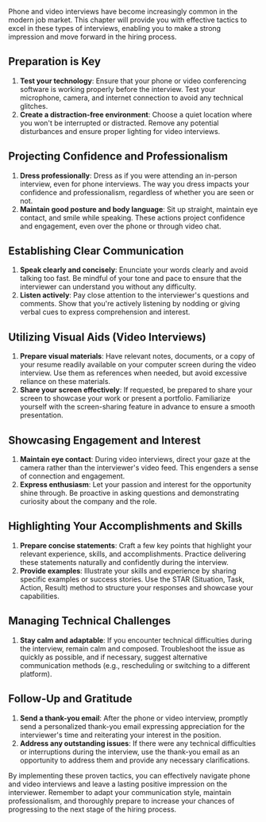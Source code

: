 
Phone and video interviews have become increasingly common in the modern job market. This chapter will provide you with effective tactics to excel in these types of interviews, enabling you to make a strong impression and move forward in the hiring process.

Preparation is Key
------------------

1. **Test your technology**: Ensure that your phone or video conferencing software is working properly before the interview. Test your microphone, camera, and internet connection to avoid any technical glitches.
2. **Create a distraction-free environment**: Choose a quiet location where you won't be interrupted or distracted. Remove any potential disturbances and ensure proper lighting for video interviews.

Projecting Confidence and Professionalism
-----------------------------------------

1. **Dress professionally**: Dress as if you were attending an in-person interview, even for phone interviews. The way you dress impacts your confidence and professionalism, regardless of whether you are seen or not.
2. **Maintain good posture and body language**: Sit up straight, maintain eye contact, and smile while speaking. These actions project confidence and engagement, even over the phone or through video chat.

Establishing Clear Communication
--------------------------------

1. **Speak clearly and concisely**: Enunciate your words clearly and avoid talking too fast. Be mindful of your tone and pace to ensure that the interviewer can understand you without any difficulty.
2. **Listen actively**: Pay close attention to the interviewer's questions and comments. Show that you're actively listening by nodding or giving verbal cues to express comprehension and interest.

Utilizing Visual Aids (Video Interviews)
----------------------------------------

1. **Prepare visual materials**: Have relevant notes, documents, or a copy of your resume readily available on your computer screen during the video interview. Use them as references when needed, but avoid excessive reliance on these materials.
2. **Share your screen effectively**: If requested, be prepared to share your screen to showcase your work or present a portfolio. Familiarize yourself with the screen-sharing feature in advance to ensure a smooth presentation.

Showcasing Engagement and Interest
----------------------------------

1. **Maintain eye contact**: During video interviews, direct your gaze at the camera rather than the interviewer's video feed. This engenders a sense of connection and engagement.
2. **Express enthusiasm**: Let your passion and interest for the opportunity shine through. Be proactive in asking questions and demonstrating curiosity about the company and the role.

Highlighting Your Accomplishments and Skills
--------------------------------------------

1. **Prepare concise statements**: Craft a few key points that highlight your relevant experience, skills, and accomplishments. Practice delivering these statements naturally and confidently during the interview.
2. **Provide examples**: Illustrate your skills and experience by sharing specific examples or success stories. Use the STAR (Situation, Task, Action, Result) method to structure your responses and showcase your capabilities.

Managing Technical Challenges
-----------------------------

1. **Stay calm and adaptable**: If you encounter technical difficulties during the interview, remain calm and composed. Troubleshoot the issue as quickly as possible, and if necessary, suggest alternative communication methods (e.g., rescheduling or switching to a different platform).

Follow-Up and Gratitude
-----------------------

1. **Send a thank-you email**: After the phone or video interview, promptly send a personalized thank-you email expressing appreciation for the interviewer's time and reiterating your interest in the position.
2. **Address any outstanding issues**: If there were any technical difficulties or interruptions during the interview, use the thank-you email as an opportunity to address them and provide any necessary clarifications.

By implementing these proven tactics, you can effectively navigate phone and video interviews and leave a lasting positive impression on the interviewer. Remember to adapt your communication style, maintain professionalism, and thoroughly prepare to increase your chances of progressing to the next stage of the hiring process.
